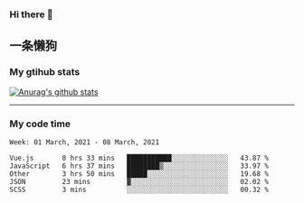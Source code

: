### Hi there 👋

## 一条懒狗
<!--
**kiss-me-quickly/kiss-me-quickly** is a ✨ _special_ ✨ repository because its `README.md` (this file) appears on your GitHub profile.

Here are some ideas to get you started:

- 🔭 I’m currently working on ...
- 🌱 I’m currently learning ...
- 👯 I’m looking to collaborate on ...
- 🤔 I’m looking for help with ...
- 💬 Ask me about ...
- 📫 How to reach me: ...
- 😄 Pronouns: ...
- ⚡ Fun fact: ...
-->


### My gtihub stats

[![Anurag's github stats](https://github-readme-stats.vercel.app/api?username=kiss-me-quickly)](https://github.com/anuraghazra/github-readme-stats)

***

### My code time

<!--START_SECTION:waka-->
```text
Week: 01 March, 2021 - 08 March, 2021

Vue.js       8 hrs 33 mins   ███████████░░░░░░░░░░░░░░   43.87 % 
JavaScript   6 hrs 37 mins   ████████▒░░░░░░░░░░░░░░░░   33.97 % 
Other        3 hrs 50 mins   █████░░░░░░░░░░░░░░░░░░░░   19.68 % 
JSON         23 mins         ▓░░░░░░░░░░░░░░░░░░░░░░░░   02.02 % 
SCSS         3 mins          ░░░░░░░░░░░░░░░░░░░░░░░░░   00.32 % 
```
<!--END_SECTION:waka-->
